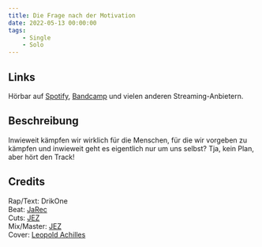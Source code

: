 ```yaml
---
title: Die Frage nach der Motivation
date: 2022-05-13 00:00:00
tags:
    - Single
    - Solo
---
```


## Links

Hörbar auf [Spotify](https://open.spotify.com/track/4Gdv901ZcAgsewNUg5WZNi?si=fa7f8dccd3df4297), [Bandcamp](https://drikone.bandcamp.com/track/die-frage-nach-der-motivation) und vielen anderen Streaming-Anbietern.

## Beschreibung

Inwieweit kämpfen wir wirklich für die Menschen, für die wir vorgeben zu kämpfen und inwieweit geht es eigentlich nur um uns selbst? Tja, kein Plan, aber hört den Track!

## Credits

Rap/Text: DrikOne  
Beat: [JaRec](https://soundcloud.com/jarek-polanski)  
Cuts: [JEZ](https://soundcloud.com/user4152206)  
Mix/Master: [JEZ](https://soundcloud.com/user4152206)  
Cover: [Leopold Achilles](https://www.instagram.com/leopold.achilles/)

